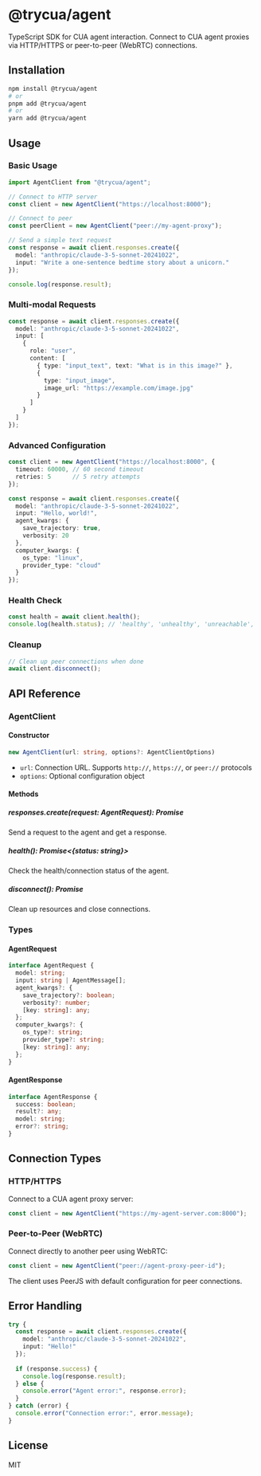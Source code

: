 # @trycua/agent

TypeScript SDK for CUA agent interaction. Connect to CUA agent proxies via HTTP/HTTPS or peer-to-peer (WebRTC) connections.

## Installation

```bash
npm install @trycua/agent
# or
pnpm add @trycua/agent
# or
yarn add @trycua/agent
```

## Usage

### Basic Usage

```typescript
import AgentClient from "@trycua/agent";

// Connect to HTTP server
const client = new AgentClient("https://localhost:8000");

// Connect to peer
const peerClient = new AgentClient("peer://my-agent-proxy");

// Send a simple text request
const response = await client.responses.create({
  model: "anthropic/claude-3-5-sonnet-20241022",
  input: "Write a one-sentence bedtime story about a unicorn."
});

console.log(response.result);
```

### Multi-modal Requests

```typescript
const response = await client.responses.create({
  model: "anthropic/claude-3-5-sonnet-20241022",
  input: [
    {
      role: "user",
      content: [
        { type: "input_text", text: "What is in this image?" },
        { 
          type: "input_image", 
          image_url: "https://example.com/image.jpg" 
        }
      ]
    }
  ]
});
```

### Advanced Configuration

```typescript
const client = new AgentClient("https://localhost:8000", {
  timeout: 60000, // 60 second timeout
  retries: 5      // 5 retry attempts
});

const response = await client.responses.create({
  model: "anthropic/claude-3-5-sonnet-20241022",
  input: "Hello, world!",
  agent_kwargs: {
    save_trajectory: true,
    verbosity: 20
  },
  computer_kwargs: {
    os_type: "linux",
    provider_type: "cloud"
  }
});
```

### Health Check

```typescript
const health = await client.health();
console.log(health.status); // 'healthy', 'unhealthy', 'unreachable', 'connected', 'disconnected'
```

### Cleanup

```typescript
// Clean up peer connections when done
await client.disconnect();
```

## API Reference

### AgentClient

#### Constructor

```typescript
new AgentClient(url: string, options?: AgentClientOptions)
```

- `url`: Connection URL. Supports `http://`, `https://`, or `peer://` protocols
- `options`: Optional configuration object

#### Methods

##### responses.create(request: AgentRequest): Promise<AgentResponse>

Send a request to the agent and get a response.

##### health(): Promise<{status: string}>

Check the health/connection status of the agent.

##### disconnect(): Promise<void>

Clean up resources and close connections.

### Types

#### AgentRequest

```typescript
interface AgentRequest {
  model: string;
  input: string | AgentMessage[];
  agent_kwargs?: {
    save_trajectory?: boolean;
    verbosity?: number;
    [key: string]: any;
  };
  computer_kwargs?: {
    os_type?: string;
    provider_type?: string;
    [key: string]: any;
  };
}
```

#### AgentResponse

```typescript
interface AgentResponse {
  success: boolean;
  result?: any;
  model: string;
  error?: string;
}
```

## Connection Types

### HTTP/HTTPS

Connect to a CUA agent proxy server:

```typescript
const client = new AgentClient("https://my-agent-server.com:8000");
```

### Peer-to-Peer (WebRTC)

Connect directly to another peer using WebRTC:

```typescript
const client = new AgentClient("peer://agent-proxy-peer-id");
```

The client uses PeerJS with default configuration for peer connections.

## Error Handling

```typescript
try {
  const response = await client.responses.create({
    model: "anthropic/claude-3-5-sonnet-20241022",
    input: "Hello!"
  });
  
  if (response.success) {
    console.log(response.result);
  } else {
    console.error("Agent error:", response.error);
  }
} catch (error) {
  console.error("Connection error:", error.message);
}
```

## License

MIT
